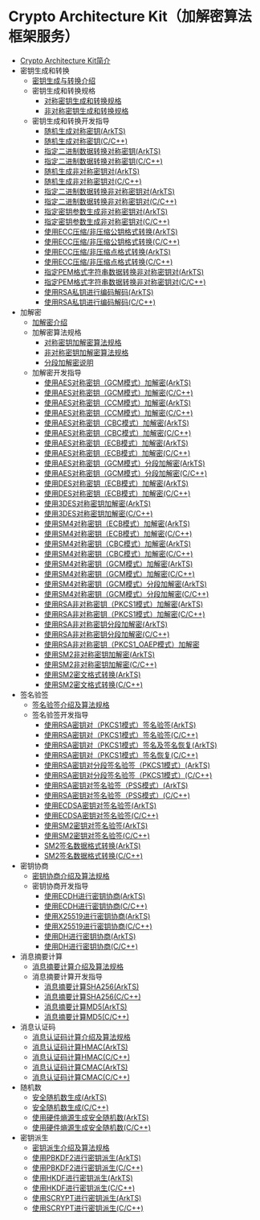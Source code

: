 # Crypto Architecture Kit（加解密算法框架服务）

<!--Kit: Crypto Architecture Kit-->
<!--Subsystem: Security-->
<!--Owner: @zxz--3-->
<!--Designer: @lanming-->
<!--Tester: @PAFT-->
<!--Adviser: @zengyawen-->

- [Crypto Architecture Kit简介](crypto-architecture-kit-intro.md)
- 密钥生成和转换<!--crypto-key-generation-conversion-->
  - [密钥生成与转换介绍](crypto-key-generation-conversion-overview.md)
  - 密钥生成和转换规格<!--crypto-key-generation-conversion-spec-->
    - [对称密钥生成和转换规格](crypto-sym-key-generation-conversion-spec.md)
    - [非对称密钥生成和转换规格](crypto-asym-key-generation-conversion-spec.md)
  - 密钥生成和转换开发指导<!--crypto-key-generation-conversion-dev-->
    - [随机生成对称密钥(ArkTS)](crypto-generate-sym-key-randomly.md)
    - [随机生成对称密钥(C/C++)](crypto-generate-sym-key-randomly-ndk.md)
    - [指定二进制数据转换对称密钥(ArkTS)](crypto-convert-binary-data-to-sym-key.md)
    - [指定二进制数据转换对称密钥(C/C++)](crypto-convert-binary-data-to-sym-key-ndk.md)
    - [随机生成非对称密钥对(ArkTS)](crypto-generate-asym-key-pair-randomly.md)
    - [随机生成非对称密钥对(C/C++)](crypto-generate-asym-key-pair-randomly-ndk.md)
    - [指定二进制数据转换非对称密钥对(ArkTS)](crypto-convert-binary-data-to-asym-key-pair.md)
    - [指定二进制数据转换非对称密钥对(C/C++)](crypto-convert-binary-data-to-asym-key-pair-ndk.md)
    - [指定密钥参数生成非对称密钥对(ArkTS)](crypto-generate-asym-key-pair-from-key-spec.md)
    - [指定密钥参数生成非对称密钥对(C/C++)](crypto-generate-asym-key-pair-from-key-spec-ndk.md)
    - [使用ECC压缩/非压缩公钥格式转换(ArkTS)](crypto-convert-compressed-or-uncompressed-ECC-pubkey.md)
    - [使用ECC压缩/非压缩公钥格式转换(C/C++)](crypto-convert-compressed-or-uncompressed-ECC-pubkey-ndk.md)
    - [使用ECC压缩/非压缩点格式转换(ArkTS)](crypto-convert-compressed-or-uncompressed-ECC-point.md)
    - [使用ECC压缩/非压缩点格式转换(C/C++)](crypto-convert-compressed-or-uncompressed-ECC-point-ndk.md)
    - [指定PEM格式字符串数据转换非对称密钥对(ArkTS)](crypto-convert-string-data-to-asym-key-pair.md)
    - [指定PEM格式字符串数据转换非对称密钥对(C/C++)](crypto-convert-string-data-to-asym-key-pair-ndk.md)
    - [使用RSA私钥进行编码解码(ArkTS)](crypto-rsa-encoded-decoded.md)
    - [使用RSA私钥进行编码解码(C/C++)](crypto-rsa-encoded-decoded-ndk.md)
- 加解密<!--crypto-encryption-decryption-->
  - [加解密介绍](crypto-encryption-decryption-overview.md)
  - 加解密算法规格<!--crypto-encrypt-decrypt-spec-->
    - [对称密钥加解密算法规格](crypto-sym-encrypt-decrypt-spec.md)
    - [非对称密钥加解密算法规格](crypto-asym-encrypt-decrypt-spec.md)
    - [分段加解密说明](crypto-encrypt-decrypt-by-segment.md)
  - 加解密开发指导<!--crypto-encrypt-decrypt-dev-->
    - [使用AES对称密钥（GCM模式）加解密(ArkTS)](crypto-aes-sym-encrypt-decrypt-gcm.md)
    - [使用AES对称密钥（GCM模式）加解密(C/C++)](crypto-aes-sym-encrypt-decrypt-gcm-ndk.md)
    - [使用AES对称密钥（CCM模式）加解密(ArkTS)](crypto-aes-sym-encrypt-decrypt-ccm.md)
    - [使用AES对称密钥（CCM模式）加解密(C/C++)](crypto-aes-sym-encrypt-decrypt-ccm-ndk.md)
    - [使用AES对称密钥（CBC模式）加解密(ArkTS)](crypto-aes-sym-encrypt-decrypt-cbc.md)
    - [使用AES对称密钥（CBC模式）加解密(C/C++)](crypto-aes-sym-encrypt-decrypt-cbc-ndk.md)
    - [使用AES对称密钥（ECB模式）加解密(ArkTS)](crypto-aes-sym-encrypt-decrypt-ecb.md)
    - [使用AES对称密钥（ECB模式）加解密(C/C++)](crypto-aes-sym-encrypt-decrypt-ecb-ndk.md)
    - [使用AES对称密钥（GCM模式）分段加解密(ArkTS)](crypto-aes-sym-encrypt-decrypt-gcm-by-segment.md)
    - [使用AES对称密钥（GCM模式）分段加解密(C/C++)](crypto-aes-sym-encrypt-decrypt-gcm-by-segment-ndk.md)
    - [使用DES对称密钥（ECB模式）加解密(ArkTS)](crypto-des-sym-encrypt-decrypt-ecb.md)
    - [使用DES对称密钥（ECB模式）加解密(C/C++)](crypto-des-sym-encrypt-decrypt-ecb-ndk.md)
    - [使用3DES对称密钥加解密(ArkTS)](crypto-3des-sym-encrypt-decrypt-ecb.md)
    - [使用3DES对称密钥加解密(C/C++)](crypto-3des-sym-encrypt-decrypt-ecb-ndk.md)
    - [使用SM4对称密钥（ECB模式）加解密(ArkTS)](crypto-sm4-sym-encrypt-decrypt-ecb.md)
    - [使用SM4对称密钥（ECB模式）加解密(C/C++)](crypto-sm4-sym-encrypt-decrypt-ecb-ndk.md)
    - [使用SM4对称密钥（CBC模式）加解密(ArkTS)](crypto-sm4-sym-encrypt-decrypt-cbc.md)
    - [使用SM4对称密钥（CBC模式）加解密(C/C++)](crypto-sm4-sym-encrypt-decrypt-cbc-ndk.md)
    - [使用SM4对称密钥（GCM模式）加解密(ArkTS)](crypto-sm4-sym-encrypt-decrypt-gcm.md)
    - [使用SM4对称密钥（GCM模式）加解密(C/C++)](crypto-sm4-sym-encrypt-decrypt-gcm-ndk.md)
    - [使用SM4对称密钥（GCM模式）分段加解密(ArkTS)](crypto-sm4-sym-encrypt-decrypt-gcm-by-segment.md)
    - [使用SM4对称密钥（GCM模式）分段加解密(C/C++)](crypto-sm4-sym-encrypt-decrypt-gcm-by-segment-ndk.md)
    - [使用RSA非对称密钥（PKCS1模式）加解密(ArkTS)](crypto-rsa-asym-encrypt-decrypt-pkcs1.md)
    - [使用RSA非对称密钥（PKCS1模式）加解密(C/C++)](crypto-rsa-asym-encrypt-decrypt-pkcs1-ndk.md)
    - [使用RSA非对称密钥分段加解密(ArkTS)](crypto-rsa-asym-encrypt-decrypt-by-segment.md)
    - [使用RSA非对称密钥分段加解密(C/C++)](crypto-rsa-asym-encrypt-decrypt-by-segment-ndk.md)
    - [使用RSA非对称密钥（PKCS1_OAEP模式）加解密](crypto-rsa-asym-encrypt-decrypt-pkcs1_oaep.md)
    - [使用SM2非对称密钥加解密(ArkTS)](crypto-sm2-asym-encrypt-decrypt.md)
    - [使用SM2非对称密钥加解密(C/C++)](crypto-sm2-asym-encrypt-decrypt-ndk.md)
    - [使用SM2密文格式转换(ArkTS)](crypto-sm2-ciphertext-conversion.md)
    - [使用SM2密文格式转换(C/C++)](crypto-sm2-ciphertext-conversion-ndk.md)
- 签名验签<!--crypto-sign-sig-verify-->
  - [签名验签介绍及算法规格](crypto-sign-sig-verify-overview.md)
  - 签名验签开发指导<!--crypto-sign-sig-verify-dev-->
    - [使用RSA密钥对（PKCS1模式）签名验签(ArkTS)](crypto-rsa-sign-sig-verify-pkcs1.md)
    - [使用RSA密钥对（PKCS1模式）签名验签(C/C++)](crypto-rsa-sign-sig-verify-pkcs1-ndk.md)
    - [使用RSA密钥对（PKCS1模式）签名及签名恢复(ArkTS)](crypto-rsa-sign-sig-verify-recover-pkcs1.md)
    - [使用RSA密钥对（PKCS1模式）签名恢复(C/C++)](crypto-rsa-sign-sig-verify-recover-pkcs1-ndk.md)
    - [使用RSA密钥对分段签名验签（PKCS1模式）(ArkTS)](crypto-rsa-sign-sig-verify-pkcs1-by-segment.md)
    - [使用RSA密钥对分段签名验签（PKCS1模式）(C/C++)](crypto-rsa-sign-sig-verify-pkcs1-by-segment-ndk.md)
    - [使用RSA密钥对签名验签（PSS模式）(ArkTS)](crypto-rsa-sign-sig-verify-pss.md)
    - [使用RSA密钥对签名验签（PSS模式）(C/C++)](crypto-rsa-sign-sig-verify-pss-ndk.md)
    - [使用ECDSA密钥对签名验签(ArkTS)](crypto-ecdsa-sign-sig-verify.md)
    - [使用ECDSA密钥对签名验签(C/C++)](crypto-ecdsa-sign-sig-verify-ndk.md)
    - [使用SM2密钥对签名验签(ArkTS)](crypto-sm2-sign-sig-verify-pkcs1.md)
    - [使用SM2密钥对签名验签(C/C++)](crypto-sm2-sign-sig-verify-pkcs1-ndk.md)
    - [SM2签名数据格式转换(ArkTS)](crypto-sm2-sign-data-format-conversion.md)
    - [SM2签名数据格式转换(C/C++)](crypto-sm2-sign-data-format-conversion-ndk.md)
- 密钥协商<!--crypto-key-agreement-->
  - [密钥协商介绍及算法规格](crypto-key-agreement-overview.md)
  - 密钥协商开发指导<!--crypto-key-agreement-dev-->
    - [使用ECDH进行密钥协商(ArkTS)](crypto-key-agreement-using-ecdh.md)
    - [使用ECDH进行密钥协商(C/C++)](crypto-key-agreement-using-ecdh-ndk.md)
    - [使用X25519进行密钥协商(ArkTS)](crypto-key-agreement-using-x25519.md)
    - [使用X25519进行密钥协商(C/C++)](crypto-key-agreement-using-x25519-ndk.md)
    - [使用DH进行密钥协商(ArkTS)](crypto-key-agreement-using-dh.md)
    - [使用DH进行密钥协商(C/C++)](crypto-key-agreement-using-dh-ndk.md)
- 消息摘要计算<!--crypto-generate-message-->
  - [消息摘要计算介绍及算法规格](crypto-generate-message-digest-overview.md)
  - 消息摘要计算开发指导<!--crypto-generate-message-digest-dev-->
    - [消息摘要计算SHA256(ArkTS)](crypto-generate-message-digest.md)
    - [消息摘要计算SHA256(C/C++)](crypto-generate-message-digest-ndk.md)
    - [消息摘要计算MD5(ArkTS)](crypto-generate-message-digest-md5.md)
    - [消息摘要计算MD5(C/C++)](crypto-generate-message-digest-md5-ndk.md)
- 消息认证码<!--crypto-compute-mac-->
  - [消息认证码计算介绍及算法规格](crypto-compute-mac-overview.md)
  - [消息认证码计算HMAC(ArkTS)](crypto-compute-hmac.md)
  - [消息认证码计算HMAC(C/C++)](crypto-compute-hmac-ndk.md)
  - [消息认证码计算CMAC(ArkTS)](crypto-compute-cmac.md)
  - [消息认证码计算CMAC(C/C++)](crypto-compute-cmac-ndk.md)
- 随机数<!--crypto-compute-rand-->
  - [安全随机数生成(ArkTS)](crypto-generate-random-number.md)
  - [安全随机数生成(C/C++)](crypto-generate-random-number-ndk.md)
  - [使用硬件熵源生成安全随机数(ArkTS)](crypto-generate-random-number-hardware.md)
  - [使用硬件熵源生成安全随机数(C/C++)](crypto-generate-random-number-hardware-ndk.md)
- 密钥派生<!--crypto-key-derivation-->
  - [密钥派生介绍及算法规格](crypto-key-derivation-overview.md)
  - [使用PBKDF2进行密钥派生(ArkTS)](crypto-key-derivation-using-pbkdf2.md)
  - [使用PBKDF2进行密钥派生(C/C++)](crypto-key-derivation-using-pbkdf2-ndk.md)
  - [使用HKDF进行密钥派生(ArkTS)](crypto-key-derivation-using-hkdf.md)
  - [使用HKDF进行密钥派生(C/C++)](crypto-key-derivation-using-hkdf-ndk.md)
  - [使用SCRYPT进行密钥派生(ArkTS)](crypto-key-derivation-using-scrypt.md)
  - [使用SCRYPT进行密钥派生(C/C++)](crypto-key-derivation-using-scrypt-ndk.md)

